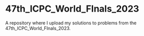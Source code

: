 # 47th_ICPC_World_FInals_2023
A repository where I upload my solutions to problems from the 47th_ICPC_World_FInals_2023.
